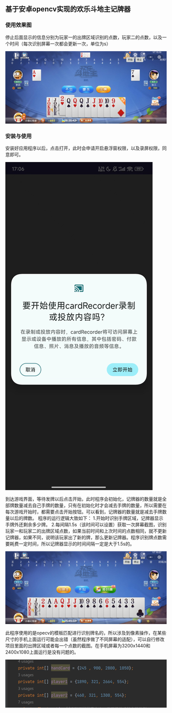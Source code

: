 ## 基于安卓opencv实现的欢乐斗地主记牌器

### 使用效果图
停止后面显示的信息分别为玩家一的出牌区域识别的点数，玩家二的点数，以及一个时间（每次识别屏幕一次都会更新一次，单位为s）

![](img/fc92f3ece413e2fa4d486f8487bde90.jpg)

### 安装与使用

安装好应用程序以后，点击打开，此时会申请开启悬浮窗权限，以及录屏权限，同意即可。

![](img/98bdca77ddc635d2b3366d6002741c0.jpg)

到达游戏界面，等待发牌以后点击开始，此时程序会初始化，记牌器的数量就是全部牌数量减去自己手牌的数量，只有在初始化时才会减去手牌的数量，所以需要在每次游戏开始时，都需要点击开始按钮。可以看到，记牌器的数量就是减去手牌数量以后的牌数。
程序的运行逻辑大致如下：
1.开始时识别手牌区域，记牌器显示手牌外还剩余多少牌。
2.每间隔1.5s（该时间可以设置）获取一次屏幕截图，识别玩家一和玩家二的出牌区域点数，如果当前时间和上次时间的点数相同，就不更新记牌器，如果不同，说明该玩家出了新的牌，那么更新记牌器。程序识别牌点数需要耗费一定时间，所以记牌器显示的时间间隔一定是大于1.5s的。

![](img/a5e03d0e3b8c8e28b9b52e601ff0c1e.jpg)

此程序使用的是opecv的模板匹配进行识别牌名的，所以涉及到像素操作，在某些尺寸的手机上面运行可能会出错（虽然程序做了不同屏幕的适配），可以自行修改项目里面的出牌区域或者每一个点数的截图。在手机屏幕为3200x1440和2400x1080上面运行是没有问题的。

![](img/img.png)

